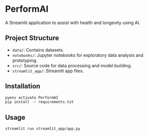 
# PerformAI

A Streamlit application to assist with health and longevity using AI.

## Project Structure

- `data/`: Contains datasets.
- `notebooks/`: Jupyter notebooks for exploratory data analysis and prototyping.
- `src/`: Source code for data processing and model building.
- `streamlit_app/`: Streamlit app files.

## Installation

```sh
pyenv activate PerformAI
pip install -r requirements.txt
```

## Usage

```sh
streamlit run streamlit_app/app.py
```

